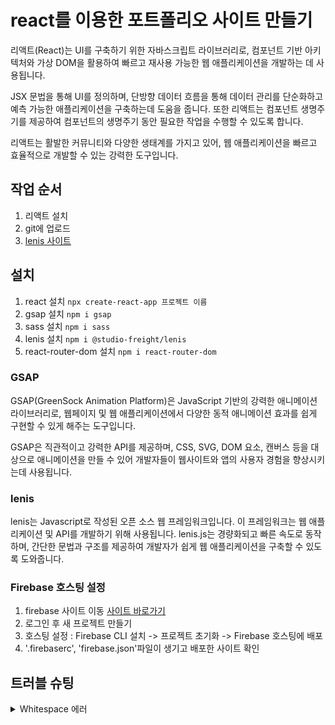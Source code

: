 # react를 이용한 포트폴리오 사이트 만들기
리액트(React)는 UI를 구축하기 위한 자바스크립트 라이브러리로, 컴포넌트 기반 아키텍처와 가상 DOM을 활용하여 빠르고 재사용 가능한 웹 애플리케이션을 개발하는 데 사용됩니다.   
   
JSX 문법을 통해 UI를 정의하며, 단방향 데이터 흐름을 통해 데이터 관리를 단순화하고 예측 가능한 애플리케이션을 구축하는데 도움을 줍니다. 또한 리액트는 컴포넌트 생명주기를 제공하여 컴포넌트의 생명주기 동안 필요한 작업을 수행할 수 있도록 합니다.   
   
리액트는 활발한 커뮤니티와 다양한 생태계를 가지고 있어, 웹 애플리케이션을 빠르고 효율적으로 개발할 수 있는 강력한 도구입니다.   
   
## 작업 순서
1. 리액트 설치
2. git에 업로드
3. [lenis 사이트](https://github.com/studio-freight/lenis)

## 설치
1. react 설치 `npx create-react-app 프로젝트 이름`
2. gsap 설치 `npm i gsap`
3. sass 설치 `npm i sass`
4. lenis 설치 `npm i @studio-freight/lenis`
5. react-router-dom 설치 `npm i react-router-dom`

### GSAP
GSAP(GreenSock Animation Platform)은 JavaScript 기반의 강력한 애니메이션 라이브러리로, 웹페이지 및 웹 애플리케이션에서 다양한 동적 애니메이션 효과를 쉽게 구현할 수 있게 해주는 도구입니다.    
   
GSAP은 직관적이고 강력한 API를 제공하며, CSS, SVG, DOM 요소, 캔버스 등을 대상으로 애니메이션을 만들 수 있어 개발자들이 웹사이트와 앱의 사용자 경험을 향상시키는데 사용됩니다.   

### lenis
lenis는 Javascript로 작성된 오픈 소스 웹 프레임워크입니다. 이 프레임워크는 웹 애플리케이션 및 API를 개발하기 위해 사용됩니다. lenis.js는 경량화되고 빠른 속도로 동작하며, 간단한 문법과 구조를 제공하여 개발자가 쉽게 웹 애플리케이션을 구축할 수 있도록 도와줍니다.   

### Firebase 호스팅 설정
1. firebase 사이트 이동 [사이트 바로가기](https://firebase.google.com/?hl=ko)   
2. 로그인 후 새 프로젝트 만들기   
3. 호스팅 설정 : Firebase CLI 설치 -> 프로젝트 초기화 -> Firebase 호스팅에 배포   
4. '.firebaserc', 'firebase.json'파일이 생기고 배포한 사이트 확인 
   
## 트러블 슈팅
<details>
<summary>Whitespace 에러</summary>
유닉스 시스템에서는 한 줄의 끝이 LF(Line Feed)로 이루어지는 반면,   
윈도우에서는 줄 하나가 CR(Carriage Return)와 LF(Line Feed), 즉 CRLF로   이루어지는데, Git이 이 둘 중 어느 쪽을 선택할지 혼란이 온 것이다. 

해결방법   
`git config --global core.autocrlf true // 시스템 전체에 적용`   
`git config core.autocrlf true // 해당 프로젝트에만 적용`   

에러 메시지 끄기
`git config --global core.safecrlf false`
</details>
